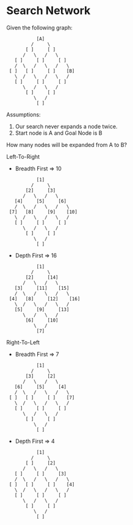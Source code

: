 # Search Network

Given the following graph:

```
           [A]
         /     \
       [ ]     [ ]
      /   \   /   \
   [ ]     [ ]     [ ]
   /  \   /   \   /   \
 [ ]   [ ]     [ ]    [B]
   \  /   \   /   \   /
   [ ]     [ ]     [ ]
      \   /   \   /
       [ ]     [ ]
          \   /
           [ ]
```

Assumptions:
1. Our search never expands a node twice.
2. Start node is A and Goal Node is B

How many nodes will be expanded from A to B?


Left-To-Right
* Breadth First => 10

```
           [1]
         /     \
       [2]     [3]
      /   \   /   \
   [4]     [5]     [6]
   /  \   /   \   /   \
 [7]   [8]     [9]    [10]
   \  /   \   /   \   /
   [ ]     [ ]     [ ]
      \   /   \   /
       [ ]     [ ]
          \   /
           [ ]
```

* Depth First => 16

```
           [1]
         /     \
       [2]     [14]
      /   \   /   \
   [3]     [11]    [15]
   /  \   /   \   /   \
 [4]   [8]     [12]    [16]
   \  /   \   /   \   /
   [5]     [9]     [13]
      \   /   \   /
       [6]     [10]
          \   /
           [7]
```

Right-To-Left
* Breadth First => 7

```
           [1]
         /     \
       [3]     [2]
      /   \   /   \
   [6]     [5]     [4]
   /  \   /   \   /   \
 [ ]   [ ]     [ ]    [7]
   \  /   \   /   \   /
   [ ]     [ ]     [ ]
      \   /   \   /
       [ ]     [ ]
          \   /
           [ ]
```

* Depth First => 4

```
           [1]
         /     \
       [ ]     [2]
      /   \   /   \
   [ ]     [ ]     [3]
   /  \   /   \   /   \
 [ ]   [ ]     [ ]    [4]
   \  /   \   /   \   /
   [ ]     [ ]     [ ]
      \   /   \   /
       [ ]     [ ]
          \   /
           [ ]
```
